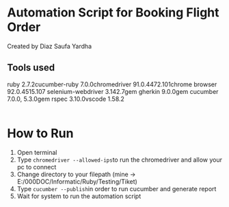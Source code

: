 # Automation Script for Booking Flight Order
Created by Diaz Saufa Yardha

## Tools used
<table>
    <tr>ruby                2.7.2</tr>
    <tr>cucumber-ruby       7.0.0</tr>
    <tr>chromedriver        91.0.4472.101</tr>
    <tr>chrome browser      92.0.4515.107 </tr>
    <tr>selenium-webdriver  3.142.7</tr>
    <tr>gem gherkin         9.0.0</tr>
    <tr>gem cucumber        7.0.0, 5.3.0</tr>
    <tr>gem rspec           3.10.0</tr>
    <tr>vscode              1.58.2</tr>
</table>

# How to Run
1. Open terminal
2. Type ```chromedriver --allowed-ips```to run the chromedriver and allow your pc to connect
3. Change directory to your filepath (mine -> E:/000DOC/Informatic/Ruby/Testing/Tiket)
4. Type ```cucumber --publish```in order to run cucumber and generate report
5. Wait for system to run the automation script